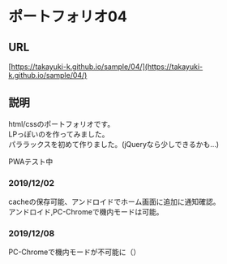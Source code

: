 # ポートフォリオ04

## URL
[https://takayuki-k.github.io/sample/04/](https://takayuki-k.github.io/sample/04/)  

## 説明
html/cssのポートフォリオです。  
LPっぽいのを作ってみました。  
パララックスを初めて作りました。(jQueryなら少しできるかも…)  

PWAテスト中  

### 2019/12/02  
cacheの保存可能、アンドロイドでホーム画面に追加に通知確認。  
アンドロイド,PC-Chromeで機内モードは可能。  

### 2019/12/08  
PC-Chromeで機内モードが不可能に（）  
